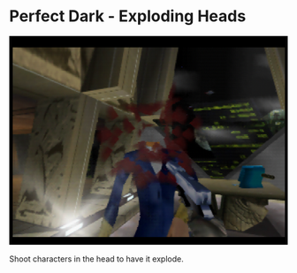 # Perfect Dark - Exploding Heads

![Exploding heads](explodingheads.png)

Shoot characters in the head to have it explode.
